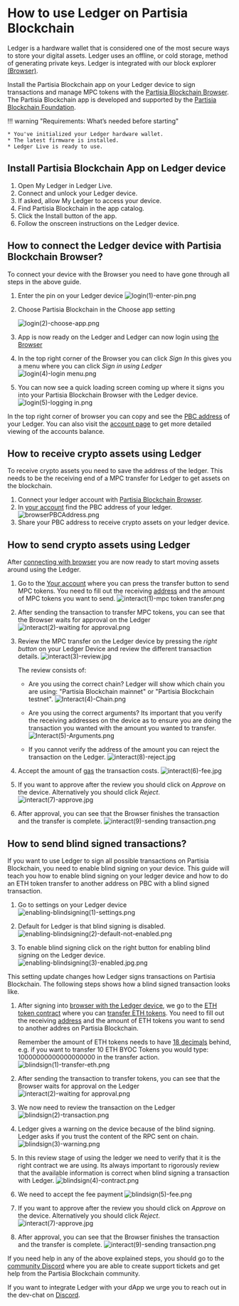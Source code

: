 # How to use Ledger on Partisia Blockchain

Ledger is a hardware wallet that is considered one of the most secure ways to store your digital assets. Ledger uses an offline, or cold storage, method of generating private keys.
Ledger is integrated with our block explorer [(Browser)](https://browser.partisiablockchain.com/account).

Install the Partisia Blockchain app on your Ledger device to sign transactions and manage MPC tokens with
the [Partisia Blockchain Browser](https://browser.partisiablockchain.com/account). The Partisia Blockchain app is
developed and supported by the [Partisia Blockchain Foundation](https://partisiablockchain.com/).

!!! warning "Requirements: What’s needed before starting"

    * You've initialized your Ledger hardware wallet.
    * The latest firmware is installed.
    * Ledger Live is ready to use.

## Install Partisia Blockchain App on Ledger device

1. Open My Ledger in Ledger Live.
2. Connect and unlock your Ledger device.
3. If asked, allow My Ledger to access your device.
4. Find Partisia Blockchain in the app catalog.
5. Click the Install button of the app.
6. Follow the onscreen instructions on the Ledger device.

## How to connect the Ledger device with Partisia Blockchain Browser?

To connect your device with the Browser you need to have gone through all steps in the above guide.

1. Enter the pin on your Ledger device
    ![login(1)-enter-pin.png](login%281%29-enter-pin.png)

2. Choose Partisia Blockchain in the Choose app setting

    ![login(2)-choose-app.png](login%282%29-choose-app.png)

3. App is now ready on the Ledger and Ledger can now login using [the Browser](https://browser.partisiablockchain.com)

4. In the top right corner of the Browser you can click _Sign In_ this gives you a menu where you can click _Sign in
   using Ledger_
   ![login(4)-login menu.png](login%284%29-login%20menu.png)

5. You can now see a quick loading screen coming up where it signs you into your Partisia Blockchain Browser with the
   Ledger device.
   ![login(5)-logging in.png](login%285%29-logging%20in.png)

In the top right corner of browser you can copy and see
the [PBC address](../../../pbc-fundamentals/dictionary.md#address) of your Ledger. You can also visit
the [account page](https://browser.partisiablockchain.com/account) to get more detailed viewing of the accounts balance.

## How to receive crypto assets using Ledger

To receive crypto assets you need to save the address of the ledger. This needs to be the receiving end of a MPC
transfer
for Ledger to get assets on the blockchain.

1. Connect your ledger account
   with [Partisia Blockchain Browser](#how-to-connect-the-ledger-device-with-partisia-blockchain-browser).
2. In [your account](https://browser.partisiablockchain.com/account) find the PBC address of your ledger.
   ![browserPBCAddress.png](browserPBCAddress.png)
3. Share your PBC address to receive crypto assets on your ledger device.

## How to send crypto assets using Ledger

After [connecting with browser](#how-to-connect-the-ledger-device-with-partisia-blockchain-browser) you are now ready to
start moving assets around using the Ledger.

1. Go to
   the [Your account](https://browser.testnet.partisiablockchain.com/account)
   where you
   can press the transfer button to send MPC tokens.
   You need to fill out the receiving [address](../../../pbc-fundamentals/dictionary.md) and the amount of MPC tokens
   you want to send.
   ![interact(1)-mpc token transfer.png](interact%281%29-mpc%20token%20transfer.png)

2. After sending the transaction to transfer MPC tokens, you can see that the Browser waits for approval on the Ledger
   ![interact(2)-waiting for approval.png](interact%282%29-waiting%20for%20approval.png)

3. Review the MPC transfer on the Ledger device by pressing the _right button_ on your Ledger Device and review the
   different transaction details.
   ![interact(3)-review.jpg](interact%283%29-review.jpg)

    The review consists of:

    * Are you using the correct chain? Ledger will show which chain you are using: "Partisia Blockchain mainnet" or "Partisia Blockchain testnet".
      ![Interact(4)-Chain.png](Interact%284%29-Chain.png)

    * Are you using the correct arguments? Its important that you verify the receiving addresses on the device as to
      ensure you are doing the transaction you wanted with the amount you wanted to transfer.
      ![Interact(5)-Arguments.png](Interact%285%29-Arguments.png)

    * If you cannot verify the address of the amount you can reject the transaction on the Ledger.
      ![interact(8)-reject.jpg](interact%288%29-reject.jpg)

4. Accept the amount of [gas](../../../pbc-fundamentals/dictionary.md#gas) the transaction costs.
   ![interact(6)-fee.jpg](interact%286%29-fee.jpg)

5. If you want to approve after the review you should click on _Approve_ on the device. Alternatively you should click _Reject_.
   ![interact(7)-approve.jpg](interact%287%29-approve.jpg)

6. After approval, you can see that the Browser finishes the transaction and the transfer is complete.
   ![interact(9)-sending transaction.png](interact%289%29-sending%20transaction.png)

## How to send blind signed transactions?

If you want to use Ledger to sign all possible transactions on Partisia Blockchain, you need to enable blind signing on
your device. This guide will teach you how to enable blind signing on your ledger device and how to do an ETH token
transfer to another address on PBC with a blind signed transaction.

1. Go to settings on your Ledger device
   ![enabling-blindsigning(1)-settings.png](enabling-blindsigning%281%29-settings.png)

2. Default for Ledger is that blind signing is disabled.
   ![enabling-blindsigning(2)-default-not-enabled.png](enabling-blindsigning%282%29-default-not-enabled.png)

3. To enable blind signing click on the right button for enabling blind signing on the Ledger device.
   ![enabling-blindsigning(3)-enabled.jpg.png](enabling-blindsigning%283%29-enabled.jpg.png)

This setting update changes how Ledger signs transactions on Partisia Blockchain. The following steps shows
how a blind signed transaction looks like.

1. After signing
   into [browser with the Ledger device](#how-to-connect-the-ledger-device-with-partisia-blockchain-browser), we go to
   the [ETH token contract](https://browser.partisiablockchain.com/contracts/014a6d0fd09fe2e6853a76caedcb46646ab7ee69d6)
   where you
   can [transfer ETH tokens](https://browser.partisiablockchain.com/contracts/014a6d0fd09fe2e6853a76caedcb46646ab7ee69d6/transfer).
   You need to fill out the receiving [address](../../../pbc-fundamentals/dictionary.md) and the amount of ETH tokens
   you want to send to another addres on Partisia Blockchain.

    Remember the amount of ETH tokens needs to
   have [18 decimals](https://partisiablockchain.gitlab.io/documentation/pbc-fundamentals/byoc/bridging-byoc-by-sending-transactions.html#bridgeable-coins-on-mainnet)
   behind, e.g. if you want to transfer 10 ETH BYOC Tokens you would type: 10000000000000000000 in the transfer action.
   ![blindsign(1)-transfer-eth.png](blindsign%281%29-transfer-eth.png)

2. After sending the transaction to transfer tokens, you can see that the Browser waits for approval on the Ledger
   ![interact(2)-waiting for approval.png](interact%282%29-waiting%20for%20approval.png)

3. We now need to review the transaction on the Ledger
   ![blindsign(2)-transaction.png](blindsign%282%29-transaction.png)

4. Ledger gives a warning on the device because of the blind signing. Ledger asks if you trust the content of the RPC
   sent on chain.
   ![blindsign(3)-warning.png](blindsign%283%29-warning.png)

5. In this review stage of using the ledger we need to verify that it is the right contract we are using. Its always
   important to rigorously review that the available information is correct when blind signing a transaction with
   Ledger.
   ![blindsign(4)-contract.png](blindsign%284%29-contract.png)

6. We need to accept the fee payment
   ![blindsign(5)-fee.png](blindsign%285%29-fee.png)

7. If you want to approve after the review you should click on _Approve_ on the device. Alternatively you should click _Reject_.
   ![interact(7)-approve.jpg](interact%287%29-approve.jpg)

8. After approval, you can see that the Browser finishes the transaction and the transfer is complete.
   ![interact(9)-sending transaction.png](interact%289%29-sending%20transaction.png)

If you need help in any of the above explained steps, you should go to
the [community Discord](../../../get-support-from-pbc-community.md) where you are able to create support tickets and get
help from the Partisia Blockchain community. 

If you want to integrate Ledger with your dApp we urge you to reach out in the dev-chat on [Discord](../../../get-support-from-pbc-community.md). 